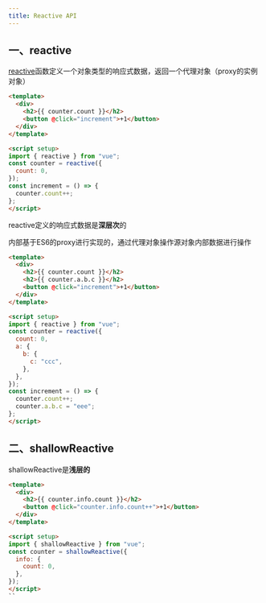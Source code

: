 ```yaml
---
title: Reactive API
---
```


## 一、reactive

[reactive](https://v3.cn.vuejs.org/api/basic-reactivity.html#reactive)函数定义一个对象类型的响应式数据，返回一个代理对象（proxy的实例对象）

```html
<template>
  <div>
    <h2>{{ counter.count }}</h2>
    <button @click="increment">+1</button>
  </div>
</template>

<script setup>
import { reactive } from "vue";
const counter = reactive({
  count: 0,
});
const increment = () => {
  counter.count++;
};
</script>
```

reactive定义的响应式数据是**深层次**的

内部基于ES6的proxy进行实现的，通过代理对象操作源对象内部数据进行操作

```html
<template>
  <div>
    <h2>{{ counter.count }}</h2>
    <h2>{{ counter.a.b.c }}</h2>
    <button @click="increment">+1</button>
  </div>
</template>

<script setup>
import { reactive } from "vue";
const counter = reactive({
  count: 0,
  a: {
    b: {
      c: "ccc",
    },
  },
});
const increment = () => {
  counter.count++;
  counter.a.b.c = "eee";
};
</script>
```

## 二、shallowReactive

shallowReactive是**浅层的**

```html
<template>
  <div>
    <h2>{{ counter.info.count }}</h2>
    <button @click="counter.info.count++">+1</button>
  </div>
</template>

<script setup>
import { shallowReactive } from "vue";
const counter = shallowReactive({
  info: {
    count: 0,
  },
});
</script>
``